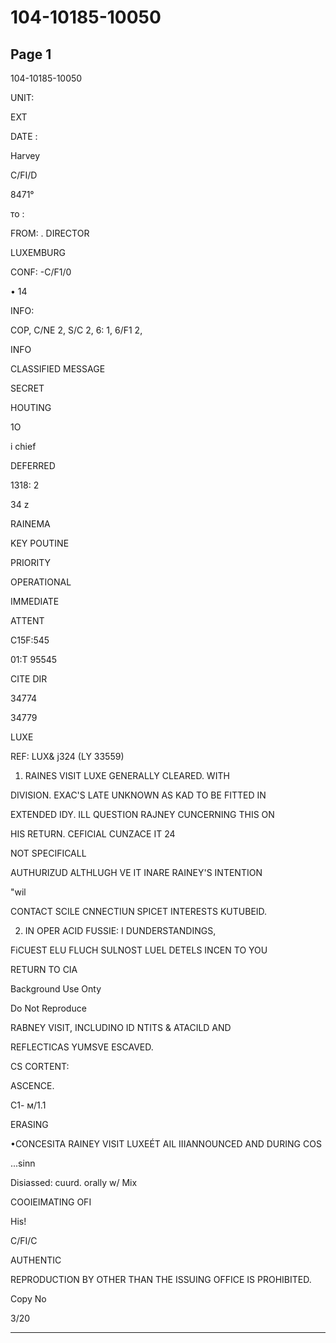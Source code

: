 # 104-10185-10050

## Page 1

104-10185-10050

UNIT:

EXT

DATE :

Harvey

C/FI/D

8471°

то :

FROM: . DIRECTOR

LUXEMBURG

CONF: -C/F1/0

• 14

INFO:

COP, C/NE 2, S/C 2, 6: 1, 6/F1 2,

INFO

CLASSIFIED MESSAGE

SECRET

HOUTING

1O

i chief

DEFERRED

1318: 2

34 z

RAINEMA

KEY POUTINE

PRIORITY

OPERATIONAL

IMMEDIATE

ATTENT

C15F:545

01:T 95545

CITE DIR

34774

34779

LUXE

REF: LUX& j324 (LY 33559)

1. RAINES VISIT LUXE GENERALLY CLEARED. WITH

DIVISION. EXAC'S LATE UNKNOWN AS KAD TO BE FITTED IN

EXTENDED IDY. ILL QUESTION RAJNEY CUNCERNING THIS ON

HIS RETURN. CEFICIAL CUNZACE IT 24

NOT SPECIFICALL

AUTHURIZUD ALTHLUGH VE IT INARE RAINEY'S INTENTION

"wil

CONTACT SCILE CNNECTIUN SPICET INTERESTS KUTUBEID.

2. IN OPER ACID FUSSIE: I DUNDERSTANDINGS,

FiCUEST ELU FLUCH SULNOST LUEL DETELS INCEN TO YOU

RETURN TO CIA

Background Use Onty

Do Not Reproduce

RABNEY VISIT, INCLUDINO ID NTITS & ATACILD AND

REFLECTICAS YUMSVE ESCAVED.

CS CORTENT:

ASCENCE.

С1- м/1.1

ERASING

•CONCESITA RAINEY VISIT LUXEÉT AIL IIIANNOUNCED AND DURING COS

...sinn

Disiassed: cuurd. orally w/ Mix

COOIEIMATING OFI

His!

C/FI/C

AUTHENTIC

REPRODUCTION BY OTHER THAN THE ISSUING OFFICE IS PROHIBITED.

Copy No

3/20

---

